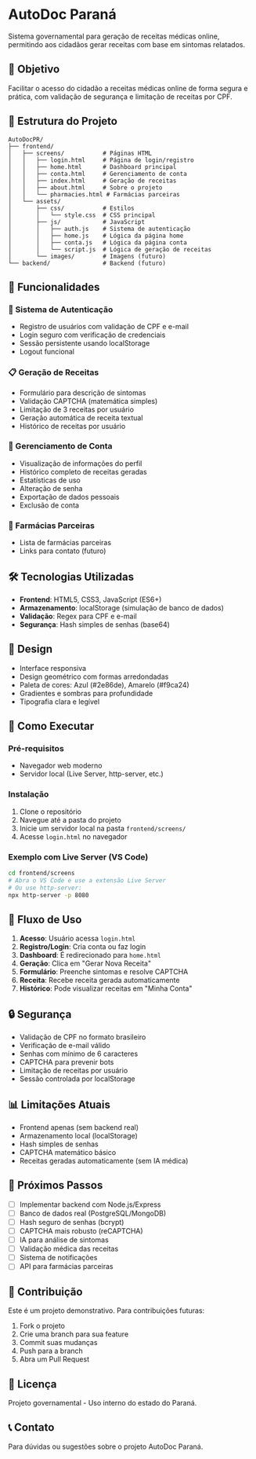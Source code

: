 # AutoDoc Paraná

Sistema governamental para geração de receitas médicas online, permitindo aos cidadãos gerar receitas com base em sintomas relatados.

## 🎯 Objetivo

Facilitar o acesso do cidadão a receitas médicas online de forma segura e prática, com validação de segurança e limitação de receitas por CPF.

## 📁 Estrutura do Projeto

```
AutoDocPR/
├── frontend/
│   ├── screens/           # Páginas HTML
│   │   ├── login.html     # Página de login/registro
│   │   ├── home.html      # Dashboard principal
│   │   ├── conta.html     # Gerenciamento de conta
│   │   ├── index.html     # Geração de receitas
│   │   ├── about.html     # Sobre o projeto
│   │   └── pharmacies.html # Farmácias parceiras
│   └── assets/
│       ├── css/           # Estilos
│       │   └── style.css  # CSS principal
│       ├── js/            # JavaScript
│       │   ├── auth.js    # Sistema de autenticação
│       │   ├── home.js    # Lógica da página home
│       │   ├── conta.js   # Lógica da página conta
│       │   └── script.js  # Lógica de geração de receitas
│       └── images/        # Imagens (futuro)
└── backend/               # Backend (futuro)
```

## 🚀 Funcionalidades

### 🔐 Sistema de Autenticação
- Registro de usuários com validação de CPF e e-mail
- Login seguro com verificação de credenciais
- Sessão persistente usando localStorage
- Logout funcional

### 📋 Geração de Receitas
- Formulário para descrição de sintomas
- Validação CAPTCHA (matemática simples)
- Limitação de 3 receitas por usuário
- Geração automática de receita textual
- Histórico de receitas por usuário

### 👤 Gerenciamento de Conta
- Visualização de informações do perfil
- Histórico completo de receitas geradas
- Estatísticas de uso
- Alteração de senha
- Exportação de dados pessoais
- Exclusão de conta

### 🏥 Farmácias Parceiras
- Lista de farmácias parceiras
- Links para contato (futuro)

## 🛠️ Tecnologias Utilizadas

- **Frontend**: HTML5, CSS3, JavaScript (ES6+)
- **Armazenamento**: localStorage (simulação de banco de dados)
- **Validação**: Regex para CPF e e-mail
- **Segurança**: Hash simples de senhas (base64)

## 📱 Design

- Interface responsiva
- Design geométrico com formas arredondadas
- Paleta de cores: Azul (#2e86de), Amarelo (#f9ca24)
- Gradientes e sombras para profundidade
- Tipografia clara e legível

## 🚀 Como Executar

### Pré-requisitos
- Navegador web moderno
- Servidor local (Live Server, http-server, etc.)

### Instalação
1. Clone o repositório
2. Navegue até a pasta do projeto
3. Inicie um servidor local na pasta `frontend/screens/`
4. Acesse `login.html` no navegador

### Exemplo com Live Server (VS Code)
```bash
cd frontend/screens
# Abra o VS Code e use a extensão Live Server
# Ou use http-server:
npx http-server -p 8080
```

## 🔄 Fluxo de Uso

1. **Acesso**: Usuário acessa `login.html`
2. **Registro/Login**: Cria conta ou faz login
3. **Dashboard**: É redirecionado para `home.html`
4. **Geração**: Clica em "Gerar Nova Receita"
5. **Formulário**: Preenche sintomas e resolve CAPTCHA
6. **Receita**: Recebe receita gerada automaticamente
7. **Histórico**: Pode visualizar receitas em "Minha Conta"

## 🔒 Segurança

- Validação de CPF no formato brasileiro
- Verificação de e-mail válido
- Senhas com mínimo de 6 caracteres
- CAPTCHA para prevenir bots
- Limitação de receitas por usuário
- Sessão controlada por localStorage

## 📊 Limitações Atuais

- Frontend apenas (sem backend real)
- Armazenamento local (localStorage)
- Hash simples de senhas
- CAPTCHA matemático básico
- Receitas geradas automaticamente (sem IA médica)

## 🔮 Próximos Passos

- [ ] Implementar backend com Node.js/Express
- [ ] Banco de dados real (PostgreSQL/MongoDB)
- [ ] Hash seguro de senhas (bcrypt)
- [ ] CAPTCHA mais robusto (reCAPTCHA)
- [ ] IA para análise de sintomas
- [ ] Validação médica das receitas
- [ ] Sistema de notificações
- [ ] API para farmácias parceiras

## 👥 Contribuição

Este é um projeto demonstrativo. Para contribuições futuras:

1. Fork o projeto
2. Crie uma branch para sua feature
3. Commit suas mudanças
4. Push para a branch
5. Abra um Pull Request

## 📄 Licença

Projeto governamental - Uso interno do estado do Paraná.

## 📞 Contato

Para dúvidas ou sugestões sobre o projeto AutoDoc Paraná. 